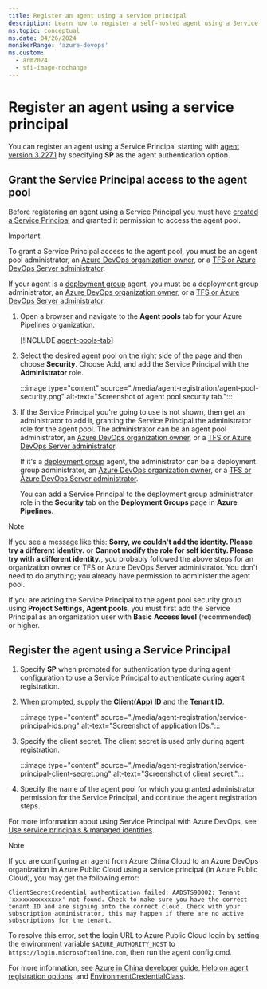 ```yaml
---
title: Register an agent using a service principal
description: Learn how to register a self-hosted agent using a Service Principal
ms.topic: conceptual
ms.date: 04/26/2024
monikerRange: 'azure-devops'
ms.custom:
  - arm2024
  - sfi-image-nochange
---
```


# Register an agent using a service principal

You can register an agent using a Service Principal starting with [agent version 3.227.1](https://github.com/microsoft/azure-pipelines-agent/releases/tag/v3.227.1) by specifying **SP** as the agent authentication option.

## Grant the Service Principal access to the agent pool

Before registering an agent using a Service Principal you must have [created a Service Principal](../../integrate/get-started/authentication/service-principal-managed-identity.md) and granted it permission to access the agent pool.

> [!IMPORTANT]
> To grant a Service Principal access to the agent pool, you must be an agent pool administrator, an [Azure DevOps organization owner](../../organizations/accounts/faq-user-and-permissions-management.yml#find-owner), or a [TFS or Azure DevOps Server administrator](/azure/devops/server/admin/add-administrator).
>
> If your agent is a [deployment group](../release/deployment-groups/index.md) agent, you must be a deployment group administrator, an [Azure DevOps organization owner](../../organizations/accounts/faq-user-and-permissions-management.yml#find-owner), or a [TFS or Azure DevOps Server administrator](/azure/devops/server/admin/add-administrator).

1. Open a browser and navigate to the **Agent pools** tab for your Azure Pipelines organization.

   [!INCLUDE [agent-pools-tab](./includes/agent-pools-tab/agent-pools-tab.md)]

1. Select the desired agent pool on the right side of the page and then choose **Security**. Choose Add, and add the Service Principal with the **Administrator** role.

   :::image type="content" source="./media/agent-registration/agent-pool-security.png" alt-text="Screenshot of agent pool security tab.":::

1. If the Service Principal you're going to use is not shown, then get an administrator to add it, granting the Service Principal the administrator role for the agent pool. The administrator can be an agent pool administrator, an [Azure DevOps organization owner](../../organizations/accounts/faq-user-and-permissions-management.yml#find-owner), or a [TFS or Azure DevOps Server administrator](/azure/devops/server/admin/add-administrator).

   If it's a [deployment group](../release/deployment-groups/index.md) agent, the administrator can be a deployment group administrator, an [Azure DevOps organization owner](../../organizations/accounts/faq-user-and-permissions-management.yml#find-owner), or a [TFS or Azure DevOps Server administrator](/azure/devops/server/admin/add-administrator).

   You can add a Service Principal to the deployment group administrator role in the **Security** tab on the **Deployment Groups** page in **Azure Pipelines**.

> [!NOTE]
> If you see a message like this: **Sorry, we couldn't add the identity. Please try a different identity.** or **Cannot modify the role for self identity. Please try with a different identity.**, you probably followed the above steps for an organization owner or TFS or Azure DevOps Server administrator. You don't need to do anything; you already have permission to administer the agent pool.
>
> If you are adding the Service Principal to the agent pool security group using **Project Settings**, **Agent pools**, you must first add the Service Principal as an organization user with **Basic** **Access level** (recommended) or higher.

## Register the agent using a Service Principal

1. Specify **SP** when prompted for authentication type during agent configuration to use a Service Principal to authenticate during agent registration.

1. When prompted, supply the **Client(App) ID** and the **Tenant ID**.

   :::image type="content" source="./media/agent-registration/service-principal-ids.png" alt-text="Screenshot of application IDs.":::

1. Specify the client secret. The client secret is used only during agent registration.

   :::image type="content" source="./media/agent-registration/service-principal-client-secret.png" alt-text="Screenshot of client secret.":::

1. Specify the name of the agent pool for which you granted administrator permission for the Service Principal, and continue the agent registration steps.

For more information about using Service Principal with Azure DevOps, see [Use service principals & managed identities](../../integrate/get-started/authentication/service-principal-managed-identity.md).

> [!NOTE]
> If you are configuring an agent from Azure China Cloud to an Azure DevOps organization in Azure Public Cloud using a service principal (in Azure Public Cloud), you may get the following error:
>
> `ClientSecretCredential authentication failed: AADSTS90002: Tenant 'xxxxxxxxxxxxxx' not found. Check to make sure you have the correct tenant ID and are signing into the correct cloud. Check with your subscription administrator, this may happen if there are no active subscriptions for the tenant.`
>
> To resolve this error, set the login URL to Azure Public Cloud login by setting the environment variable `$AZURE_AUTHORITY_HOST` to 
`https://login.microsoftonline.com`, then run the agent config.cmd.
> 
> For more information, see [Azure in China developer guide](/azure/china/resources-developer-guide), 
> [Help on agent registration options](/azure/devops/pipelines/agents/windows-agent#help-on-other-options), and
> [EnvironmentCredentialClass](/python/api/azure-identity/azure.identity.environmentcredential).
